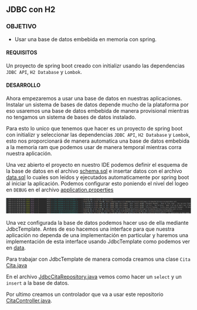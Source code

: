 ## JDBC con H2

### OBJETIVO

- Usar una base de datos embebida en memoria con spring.

#### REQUISITOS

Un proyecto de spring boot creado con initializr usando las dependencias `JDBC API`, `H2 Database` y `Lombok`.


#### DESARROLLO

Ahora empezaremos a usar una base de datos en nuestras aplicaciones. Instalar un sistema de bases de datos depende mucho de la plataforma por eso usaremos una base de datos embebida de manera provisional mientras no tengamos un sistema de bases de datos instalado.

Para esto lo unico que tenemos que hacer es un proyecto de spring boot con initializr y seleccionar las dependencias `JDBC API`, `H2 Database` y `Lombok`, esto nos proporcionará de manera automatica una base de datos embebida a la memoria ram que podemos usar de manera temporal mientras corra nuestra aplicación.

Una vez abierto el proyecto en nuestro IDE podemos definir el esquema de la base de datos en el archivo [schema.sql](demo/src/main/resources/schemal.sql) e insertar datos con el archivo [data.sql](demo/src/main/resources/data.sql) lo cuales son leidos y ejecutados automaticamente por spring boot al iniciar la aplicación. Podemos configurar esto poniendo el nivel del logeo en `DEBUG` en el archivo [application.properties](demo/src/main/resources/application.properties)

![insert queries](insert.png)

Una vez configurada la base de datos podemos hacer uso de ella mediante JdbcTemplate. Antes de eso hacemos una interface para que nuestra aplicación no dependa de una implementación en particular y haremos una implementación de esta interface usando JdbcTemplate como podemos ver en [data](demo/src/main/java/com/example/demo/data).

Para trabajar con JdbcTemplate de manera comoda creamos una clase `Cita` [Cita.java](demo/src/main/java/com/example/demo/Cita.java)

En el archivo [JdbcCitaRepository.java](demo/src/main/java/com/example/demo/data/JdbcCitaReposiroty.java) vemos como hacer un `select` y un `insert` a la base de datos.

Por ultimo creamos un controlador que va a usar este repositorio [CitaController.java](demo/src/main/java/com/example/demo/controllers/CitaController.java).

